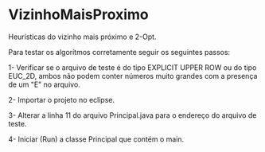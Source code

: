 # VizinhoMaisProximo
Heurísticas do vizinho mais próximo e 2-Opt.


Para testar os algorítmos corretamente seguir os seguintes passos:


1- Verificar se o arquivo de teste é do tipo EXPLICIT UPPER ROW ou do tipo EUC_2D, ambos não podem conter números muito grandes com a presença de um "E" no arquivo.

2- Importar o projeto no eclipse.

3- Alterar a linha 11 do arquivo Principal.java para o endereço do arquivo de teste.

4- Iniciar (Run) a classe Principal que contém o main.
